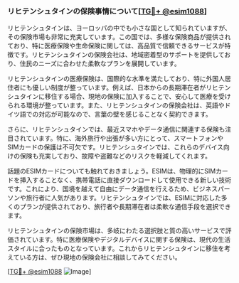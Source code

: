 ### リヒテンシュタインの保険事情について[[TG💪+ @esim1088](https://t.me/s/esim1088)]

リヒテンシュタインは、ヨーロッパの中でも小さな国として知られていますが、その保険市場も非常に充実しています。この国では、多様な保険商品が提供されており、特に医療保険や生命保険に関しては、高品質で信頼できるサービスが特徴です。リヒテンシュタインの保険会社は、地域密着型のサポートを提供しており、住民のニーズに合わせた柔軟なプランを展開しています。

リヒテンシュタインの医療保険は、国際的な水準を満たしており、特に外国人居住者にも優しい制度が整っています。例えば、日本からの長期滞在者がリヒテンシュタインに移住する場合、現地の保険に加入することで、安心して医療を受けられる環境が整っています。また、リヒテンシュタインの保険会社は、英語やドイツ語での対応が可能なので、言葉の壁を感じることなく契約できます。

さらに、リヒテンシュタインでは、最近スマホやデータ通信に関連する保険も注目されています。特に、海外旅行や出張が多い方にとって、スマートフォンやSIMカードの保護は不可欠です。リヒテンシュタインでは、これらのデバイス向けの保険も充実しており、故障や盗難などのリスクを軽減してくれます。

話題のESIMカードについても触れておきましょう。ESIMは、物理的にSIMカードを挿入することなく、携帯電話に直接ダウンロードして使用できる新しい技術です。これにより、国境を越えて自由にデータ通信を行えるため、ビジネスパーソンや旅行者に人気があります。リヒテンシュタインでは、ESIMに対応した多くのプランが提供されており、旅行者や長期滞在者は柔軟な通信手段を選択できます。

リヒテンシュタインの保険市場は、多岐にわたる選択肢と質の高いサービスで評価されています。特に医療保険やデジタルデバイスに関する保険は、現代の生活スタイルに合ったものとなっています。これからリヒテンシュタインに移住を考えている方は、ぜひ現地の保険会社に相談してみてください。

[[TG💪+ @esim1088](https://t.me/s/esim1088) ![Image](https://i.postimg.cc/Y0z9fWf4/image.png)]